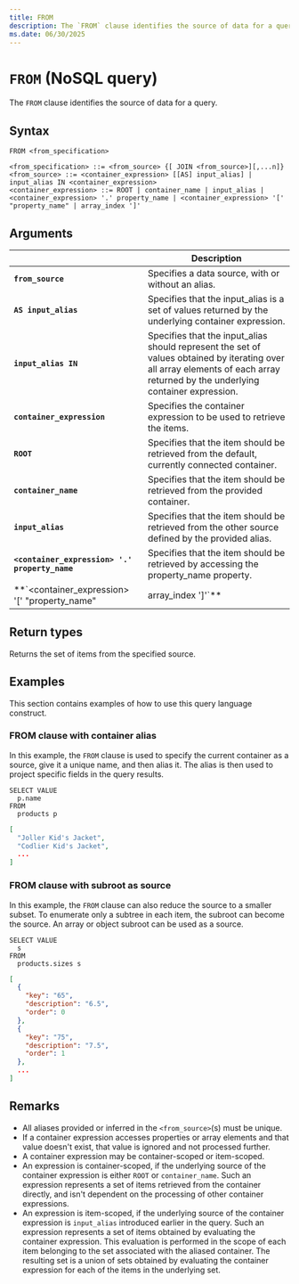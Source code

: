 ```yaml
---
title: FROM
description: The `FROM` clause identifies the source of data for a query.
ms.date: 06/30/2025
---
```


# `FROM` (NoSQL query)

The `FROM` clause identifies the source of data for a query.

## Syntax

```nosql
FROM <from_specification>

<from_specification> ::= <from_source> {[ JOIN <from_source>][,...n]}
<from_source> ::= <container_expression> [[AS] input_alias] | input_alias IN <container_expression>
<container_expression> ::= ROOT | container_name | input_alias | <container_expression> '.' property_name | <container_expression> '[' "property_name" | array_index ']'
```

## Arguments

| | Description |
| --- | --- |
| **`from_source`** | Specifies a data source, with or without an alias. |
| **`AS input_alias`** | Specifies that the input_alias is a set of values returned by the underlying container expression. |
| **`input_alias IN`** | Specifies that the input_alias should represent the set of values obtained by iterating over all array elements of each array returned by the underlying container expression. |
| **`container_expression`** | Specifies the container expression to be used to retrieve the items. |
| **`ROOT`** | Specifies that the item should be retrieved from the default, currently connected container. |
| **`container_name`** | Specifies that the item should be retrieved from the provided container. |
| **`input_alias`** | Specifies that the item should be retrieved from the other source defined by the provided alias. |
| **`<container_expression> '.' property_name`** | Specifies that the item should be retrieved by accessing the property_name property. |
| **`<container_expression> '[' "property_name" | array_index ']'`** | Specifies that the item should be retrieved by accessing the property_name property or array_index array element for all items retrieved by specified container expression. |

## Return types

Returns the set of items from the specified source.

## Examples

This section contains examples of how to use this query language construct.

### FROM clause with container alias

In this example, the `FROM` clause is used to specify the current container as a source, give it a unique name, and then alias it. The alias is then used to project specific fields in the query results.

```nosql
SELECT VALUE 
  p.name
FROM
  products p
```

```json
[
  "Joller Kid's Jacket",
  "Codlier Kid's Jacket",
  ...
]
```

### FROM clause with subroot as source

In this example, the `FROM` clause can also reduce the source to a smaller subset. To enumerate only a subtree in each item, the subroot can become the source. An array or object subroot can be used as a source.

```nosql
SELECT VALUE
  s
FROM
  products.sizes s
```

```json
[
  {
    "key": "65",
    "description": "6.5",
    "order": 0
  },
  {
    "key": "75",
    "description": "7.5",
    "order": 1
  },
  ...
]
```

## Remarks

- All aliases provided or inferred in the `<from_source>`(s) must be unique.
- If a container expression accesses properties or array elements and that value doesn't exist, that value is ignored and not processed further.
- A container expression may be container-scoped or item-scoped.
- An expression is container-scoped, if the underlying source of the container expression is either `ROOT` or `container_name`. Such an expression represents a set of items retrieved from the container directly, and isn't dependent on the processing of other container expressions.
- An expression is item-scoped, if the underlying source of the container expression is `input_alias` introduced earlier in the query. Such an expression represents a set of items obtained by evaluating the container expression. This evaluation is performed in the scope of each item belonging to the set associated with the aliased container. The resulting set is a union of sets obtained by evaluating the container expression for each of the items in the underlying set.
